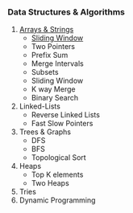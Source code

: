 ### Data Structures & Algorithms

1. [Arrays & Strings](https://github.com/nicolasgabrielt/Data-Structures-Algorithms/blob/main/solutions-descriptions/Arrays/arrays.md#arrays)
    - [Sliding Window](https://github.com/nicolasgabrielt/Data-Structures-Algorithms/blob/main/solutions-descriptions/Arrays/arrays.md#sliding-window)
    - Two Pointers
    - Prefix Sum
    - Merge Intervals
    - Subsets
    - Sliding Window
    - K way Merge
    - Binary Search
2. Linked-Lists
    - Reverse Linked Lists
    - Fast Slow Pointers
3. Trees & Graphs
    - DFS
    - BFS
    - Topological Sort
4. Heaps
    - Top K elements
    - Two Heaps
5. Tries
6. Dynamic Programming

